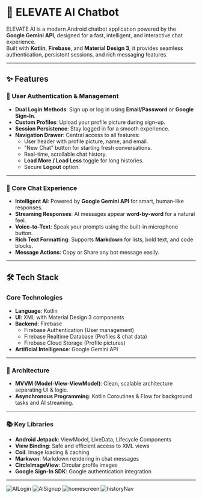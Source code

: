 # 🤖 ELEVATE AI Chatbot

ELEVATE AI is a modern Android chatbot application powered by the **Google Gemini API**, designed for a fast, intelligent, and interactive chat experience.  
Built with **Kotlin**, **Firebase**, and **Material Design 3**, it provides seamless authentication, persistent sessions, and rich messaging features.

---

## ✨ Features

### 🔐 User Authentication & Management
- **Dual Login Methods**: Sign up or log in using **Email/Password** or **Google Sign-In**.
- **Custom Profiles**: Upload your profile picture during sign-up.
- **Session Persistence**: Stay logged in for a smooth experience.
- **Navigation Drawer**: Central access to all features:
  - User header with profile picture, name, and email.
  - "New Chat" button for starting fresh conversations.
  - Real-time, scrollable chat history.
  - **Load More / Load Less** toggle for long histories.
  - Secure **Logout** option.

---

### 💬 Core Chat Experience
- **Intelligent AI**: Powered by **Google Gemini API** for smart, human-like responses.
- **Streaming Responses**: AI messages appear **word-by-word** for a natural feel.
- **Voice-to-Text**: Speak your prompts using the built-in microphone button.
- **Rich Text Formatting**: Supports **Markdown** for lists, bold text, and code blocks.
- **Message Actions**: Copy or Share any bot message easily.

---

## 🛠️ Tech Stack

### Core Technologies
- **Language**: Kotlin  
- **UI**: XML with Material Design 3 components  
- **Backend**: Firebase  
  - Firebase Authentication (User management)  
  - Firebase Realtime Database (Profiles & chat data)  
  - Firebase Cloud Storage (Profile pictures)  
- **Artificial Intelligence**: Google Gemini API  

---

### 📐 Architecture
- **MVVM (Model-View-ViewModel)**: Clean, scalable architecture separating UI & logic.
- **Asynchronous Programming**: Kotlin Coroutines & Flow for background tasks and AI streaming.

---

### 📚 Key Libraries
- **Android Jetpack**: ViewModel, LiveData, Lifecycle Components
- **View Binding**: Safe and efficient access to XML views
- **Coil**: Image loading & caching
- **Markwon**: Markdown rendering in chat messages
- **CircleImageView**: Circular profile images
- **Google Sign-In SDK**: Google authentication integration

---
![AILogin](https://github.com/user-attachments/assets/ed44c356-9b36-4ec4-8fba-026fd5c781d1)
![AISignup](https://github.com/user-attachments/assets/4f1a2d36-7846-4d43-ba81-ee156e6e4725)
![homescreen](https://github.com/user-attachments/assets/94a3536c-b461-4189-be55-587ea62ec075)
![historyNav](https://github.com/user-attachments/assets/3450ba77-8775-4b8b-940d-3c8fce9e7679)

